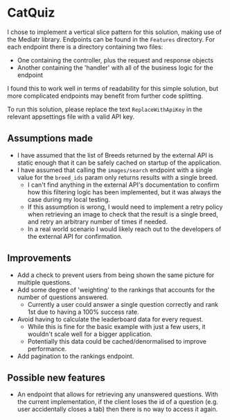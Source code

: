 # CatQuiz

I chose to implement a vertical slice pattern for this solution, making use of the Mediatr library. Endpoints can be found in the `Features` directory. For each endpoint there is a directory containing two files:

- One containing the controller, plus the request and response objects
- Another containing the 'handler' with all of the business logic for the endpoint

I found this to work well in terms of readability for this simple solution, but more complicated endpoints may benefit from further code splitting.

To run this solution, please replace the text `ReplaceWithApiKey` in the relevant appsettings file with a valid API key.

## Assumptions made

- I have assumed that the list of Breeds returned by the external API is static enough that it can be safely cached on startup of the application.
- I have assumed that calling the `images/search` endpoint with a single value for the `breed_ids` param only returns results with a single breed.
  - I can't find anything in the external API's documentation to confirm how this filtering logic has been implemented, but it was always the case during my local testing.
  - If this assumption is wrong, I would need to implement a retry policy when retrieving an image to check that the result is a single breed, and retry an arbitrary number of times if needed.
  - In a real world scenario I would likely reach out to the developers of the external API for confirmation.

## Improvements

- Add a check to prevent users from being shown the same picture for multiple questions.
- Add some degree of 'weighting' to the rankings that accounts for the number of questions answered.
  - Currently a user could answer a single question correctly and rank 1st due to having a 100% success rate.
- Avoid having to calculate the leaderboard data for every request.
  - While this is fine for the basic example with just a few users, it wouldn't scale well for a bigger application.
  - Potentially this data could be cached/denormalised to improve performance.
- Add pagination to the rankings endpoint.

## Possible new features

- An endpoint that allows for retrieving any unanswered questions. With the current implementation, if the client loses the id of a question (e.g. user accidentally closes a tab) then there is no way to access it again.
